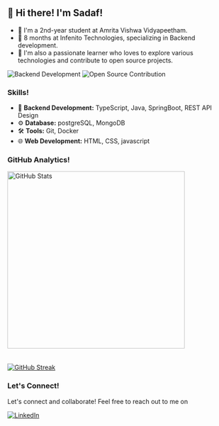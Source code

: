 ## 👋 Hi there! I'm Sadaf!

- 🚀 I'm a 2nd-year student at Amrita Vishwa Vidyapeetham.
- 🚀 8 months at Infenito Technologies, specializing in Backend development.
- 🚀 I'm also a passionate learner who loves to explore various technologies and contribute to open source projects.

![Backend Development](https://progress-bar.dev/100/?title=Backend) ![Open Source Contribution](https://progress-bar.dev/100/?title=Open%20Source)

### Skills!

- 💼 **Backend Development:** TypeScript, Java, SpringBoot, REST API Design
- ⚙️ **Database:** postgreSQL, MongoDB
- 🛠️ **Tools:** Git, Docker
- 🌐 **Web Development:** HTML, CSS, javascript

### GitHub Analytics!

<img src="https://github-readme-stats.vercel.app/api?username=sadaf-a&show_icons=true&locale=en" alt="GitHub Stats" width="400" style="margin-bottom: 20px" />

[![GitHub Streak](https://streak-stats.demolab.com?user=sadaf-a&theme=highcontrast&hide_border=true)](https://git.io/streak-stats)

### Let's Connect!

Let's connect and collaborate! Feel free to reach out to me on

[![LinkedIn](https://img.shields.io/badge/LinkedIn-Connect-blue)](https://www.linkedin.com/in/sadaf-ahmed-b7b86b24b/)
